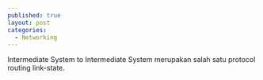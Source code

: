 ```yaml
---
published: true
layout: post
categories:
  - Networking
---
```

Intermediate System to Intermediate System merupakan salah satu protocol routing link-state.
